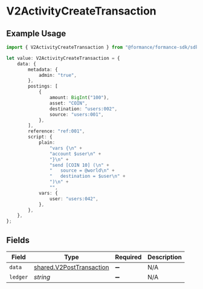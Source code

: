 # V2ActivityCreateTransaction

## Example Usage

```typescript
import { V2ActivityCreateTransaction } from "@formance/formance-sdk/sdk/models/shared";

let value: V2ActivityCreateTransaction = {
    data: {
        metadata: {
            admin: "true",
        },
        postings: [
            {
                amount: BigInt("100"),
                asset: "COIN",
                destination: "users:002",
                source: "users:001",
            },
        ],
        reference: "ref:001",
        script: {
            plain:
                "vars {\n" +
                "account $user\n" +
                "}\n" +
                "send [COIN 10] (\n" +
                "	source = @world\n" +
                "	destination = $user\n" +
                ")\n" +
                "",
            vars: {
                user: "users:042",
            },
        },
    },
};
```

## Fields

| Field                                                                       | Type                                                                        | Required                                                                    | Description                                                                 |
| --------------------------------------------------------------------------- | --------------------------------------------------------------------------- | --------------------------------------------------------------------------- | --------------------------------------------------------------------------- |
| `data`                                                                      | [shared.V2PostTransaction](../../../sdk/models/shared/v2posttransaction.md) | :heavy_minus_sign:                                                          | N/A                                                                         |
| `ledger`                                                                    | *string*                                                                    | :heavy_minus_sign:                                                          | N/A                                                                         |